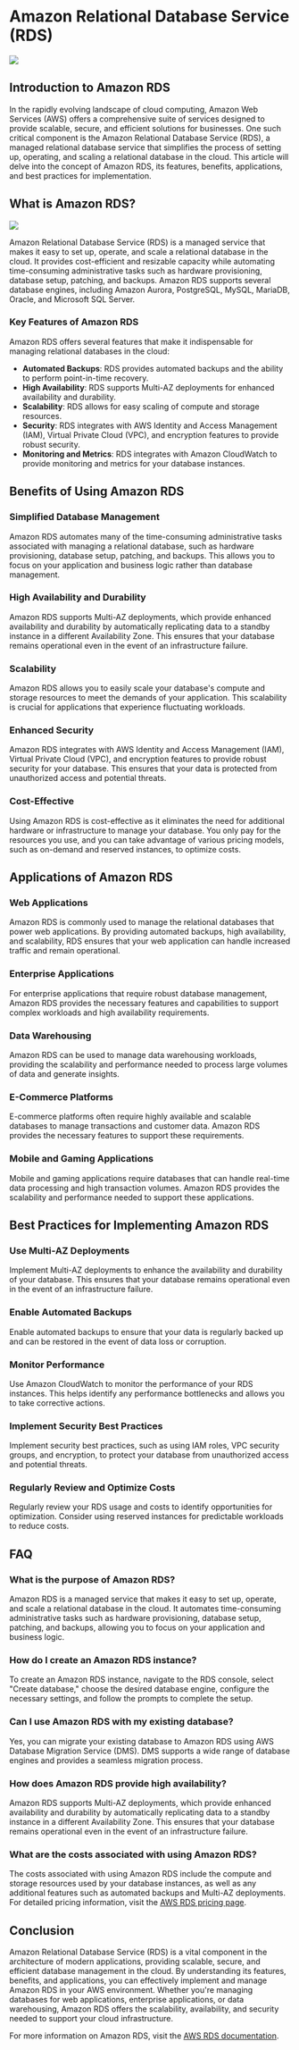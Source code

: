 # Amazon Relational Database Service (RDS)

![](image/ec6.gif)

## Introduction to Amazon RDS

In the rapidly evolving landscape of cloud computing, Amazon Web Services (AWS) offers a comprehensive suite of services designed to provide scalable, secure, and efficient solutions for businesses. One such critical component is the Amazon Relational Database Service (RDS), a managed relational database service that simplifies the process of setting up, operating, and scaling a relational database in the cloud. This article will delve into the concept of Amazon RDS, its features, benefits, applications, and best practices for implementation.

## What is Amazon RDS?

![](image/ec7.gif)

Amazon Relational Database Service (RDS) is a managed service that makes it easy to set up, operate, and scale a relational database in the cloud. It provides cost-efficient and resizable capacity while automating time-consuming administrative tasks such as hardware provisioning, database setup, patching, and backups. Amazon RDS supports several database engines, including Amazon Aurora, PostgreSQL, MySQL, MariaDB, Oracle, and Microsoft SQL Server.

### Key Features of Amazon RDS

Amazon RDS offers several features that make it indispensable for managing relational databases in the cloud:

- **Automated Backups**: RDS provides automated backups and the ability to perform point-in-time recovery.
- **High Availability**: RDS supports Multi-AZ deployments for enhanced availability and durability.
- **Scalability**: RDS allows for easy scaling of compute and storage resources.
- **Security**: RDS integrates with AWS Identity and Access Management (IAM), Virtual Private Cloud (VPC), and encryption features to provide robust security.
- **Monitoring and Metrics**: RDS integrates with Amazon CloudWatch to provide monitoring and metrics for your database instances.

## Benefits of Using Amazon RDS

### Simplified Database Management

Amazon RDS automates many of the time-consuming administrative tasks associated with managing a relational database, such as hardware provisioning, database setup, patching, and backups. This allows you to focus on your application and business logic rather than database management.

### High Availability and Durability

Amazon RDS supports Multi-AZ deployments, which provide enhanced availability and durability by automatically replicating data to a standby instance in a different Availability Zone. This ensures that your database remains operational even in the event of an infrastructure failure.

### Scalability

Amazon RDS allows you to easily scale your database's compute and storage resources to meet the demands of your application. This scalability is crucial for applications that experience fluctuating workloads.

### Enhanced Security

Amazon RDS integrates with AWS Identity and Access Management (IAM), Virtual Private Cloud (VPC), and encryption features to provide robust security for your database. This ensures that your data is protected from unauthorized access and potential threats.

### Cost-Effective

Using Amazon RDS is cost-effective as it eliminates the need for additional hardware or infrastructure to manage your database. You only pay for the resources you use, and you can take advantage of various pricing models, such as on-demand and reserved instances, to optimize costs.

## Applications of Amazon RDS

### Web Applications

Amazon RDS is commonly used to manage the relational databases that power web applications. By providing automated backups, high availability, and scalability, RDS ensures that your web application can handle increased traffic and remain operational.

### Enterprise Applications

For enterprise applications that require robust database management, Amazon RDS provides the necessary features and capabilities to support complex workloads and high availability requirements.

### Data Warehousing

Amazon RDS can be used to manage data warehousing workloads, providing the scalability and performance needed to process large volumes of data and generate insights.

### E-Commerce Platforms

E-commerce platforms often require highly available and scalable databases to manage transactions and customer data. Amazon RDS provides the necessary features to support these requirements.

### Mobile and Gaming Applications

Mobile and gaming applications require databases that can handle real-time data processing and high transaction volumes. Amazon RDS provides the scalability and performance needed to support these applications.

## Best Practices for Implementing Amazon RDS

### Use Multi-AZ Deployments

Implement Multi-AZ deployments to enhance the availability and durability of your database. This ensures that your database remains operational even in the event of an infrastructure failure.

### Enable Automated Backups

Enable automated backups to ensure that your data is regularly backed up and can be restored in the event of data loss or corruption.

### Monitor Performance

Use Amazon CloudWatch to monitor the performance of your RDS instances. This helps identify any performance bottlenecks and allows you to take corrective actions.

### Implement Security Best Practices

Implement security best practices, such as using IAM roles, VPC security groups, and encryption, to protect your database from unauthorized access and potential threats.

### Regularly Review and Optimize Costs

Regularly review your RDS usage and costs to identify opportunities for optimization. Consider using reserved instances for predictable workloads to reduce costs.

## FAQ

### What is the purpose of Amazon RDS?

Amazon RDS is a managed service that makes it easy to set up, operate, and scale a relational database in the cloud. It automates time-consuming administrative tasks such as hardware provisioning, database setup, patching, and backups, allowing you to focus on your application and business logic.

### How do I create an Amazon RDS instance?

To create an Amazon RDS instance, navigate to the RDS console, select "Create database," choose the desired database engine, configure the necessary settings, and follow the prompts to complete the setup.

### Can I use Amazon RDS with my existing database?

Yes, you can migrate your existing database to Amazon RDS using AWS Database Migration Service (DMS). DMS supports a wide range of database engines and provides a seamless migration process.

### How does Amazon RDS provide high availability?

Amazon RDS supports Multi-AZ deployments, which provide enhanced availability and durability by automatically replicating data to a standby instance in a different Availability Zone. This ensures that your database remains operational even in the event of an infrastructure failure.

### What are the costs associated with using Amazon RDS?

The costs associated with using Amazon RDS include the compute and storage resources used by your database instances, as well as any additional features such as automated backups and Multi-AZ deployments. For detailed pricing information, visit the [AWS RDS pricing page](https://aws.amazon.com/rds/pricing/).

## Conclusion

Amazon Relational Database Service (RDS) is a vital component in the architecture of modern applications, providing scalable, secure, and efficient database management in the cloud. By understanding its features, benefits, and applications, you can effectively implement and manage Amazon RDS in your AWS environment. Whether you're managing databases for web applications, enterprise applications, or data warehousing, Amazon RDS offers the scalability, availability, and security needed to support your cloud infrastructure.

For more information on Amazon RDS, visit the [AWS RDS documentation](https://docs.aws.amazon.com/AmazonRDS/latest/UserGuide/Welcome.html).

